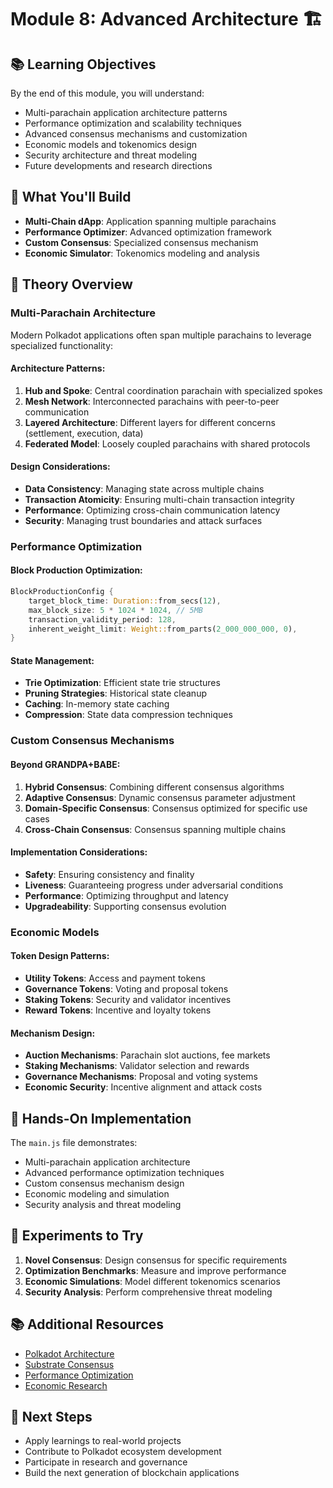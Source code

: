 # Module 8: Advanced Architecture 🏗️

## 📚 Learning Objectives

By the end of this module, you will understand:
- Multi-parachain application architecture patterns
- Performance optimization and scalability techniques
- Advanced consensus mechanisms and customization
- Economic models and tokenomics design
- Security architecture and threat modeling
- Future developments and research directions

## 🎯 What You'll Build

- **Multi-Chain dApp**: Application spanning multiple parachains
- **Performance Optimizer**: Advanced optimization framework
- **Custom Consensus**: Specialized consensus mechanism
- **Economic Simulator**: Tokenomics modeling and analysis

## 📖 Theory Overview

### Multi-Parachain Architecture

Modern Polkadot applications often span multiple parachains to leverage specialized functionality:

#### Architecture Patterns:
1. **Hub and Spoke**: Central coordination parachain with specialized spokes
2. **Mesh Network**: Interconnected parachains with peer-to-peer communication
3. **Layered Architecture**: Different layers for different concerns (settlement, execution, data)
4. **Federated Model**: Loosely coupled parachains with shared protocols

#### Design Considerations:
- **Data Consistency**: Managing state across multiple chains
- **Transaction Atomicity**: Ensuring multi-chain transaction integrity
- **Performance**: Optimizing cross-chain communication latency
- **Security**: Managing trust boundaries and attack surfaces

### Performance Optimization

#### Block Production Optimization:
```rust
BlockProductionConfig {
    target_block_time: Duration::from_secs(12),
    max_block_size: 5 * 1024 * 1024, // 5MB
    transaction_validity_period: 128,
    inherent_weight_limit: Weight::from_parts(2_000_000_000, 0),
}
```

#### State Management:
- **Trie Optimization**: Efficient state trie structures
- **Pruning Strategies**: Historical state cleanup
- **Caching**: In-memory state caching
- **Compression**: State data compression techniques

### Custom Consensus Mechanisms

#### Beyond GRANDPA+BABE:
1. **Hybrid Consensus**: Combining different consensus algorithms
2. **Adaptive Consensus**: Dynamic consensus parameter adjustment
3. **Domain-Specific Consensus**: Consensus optimized for specific use cases
4. **Cross-Chain Consensus**: Consensus spanning multiple chains

#### Implementation Considerations:
- **Safety**: Ensuring consistency and finality
- **Liveness**: Guaranteeing progress under adversarial conditions
- **Performance**: Optimizing throughput and latency
- **Upgradeability**: Supporting consensus evolution

### Economic Models

#### Token Design Patterns:
- **Utility Tokens**: Access and payment tokens
- **Governance Tokens**: Voting and proposal tokens
- **Staking Tokens**: Security and validator incentives
- **Reward Tokens**: Incentive and loyalty tokens

#### Mechanism Design:
- **Auction Mechanisms**: Parachain slot auctions, fee markets
- **Staking Mechanisms**: Validator selection and rewards
- **Governance Mechanisms**: Proposal and voting systems
- **Economic Security**: Incentive alignment and attack costs

## 🔬 Hands-On Implementation

The `main.js` file demonstrates:
- Multi-parachain application architecture
- Advanced performance optimization techniques
- Custom consensus mechanism design
- Economic modeling and simulation
- Security analysis and threat modeling

## 🧪 Experiments to Try

1. **Novel Consensus**: Design consensus for specific requirements
2. **Optimization Benchmarks**: Measure and improve performance
3. **Economic Simulations**: Model different tokenomics scenarios
4. **Security Analysis**: Perform comprehensive threat modeling

## 📚 Additional Resources

- [Polkadot Architecture](https://wiki.polkadot.network/docs/learn-architecture)
- [Substrate Consensus](https://docs.substrate.io/learn/consensus/)
- [Performance Optimization](https://docs.substrate.io/maintain/optimize/)
- [Economic Research](https://research.web3.foundation/)

## 🎯 Next Steps

- Apply learnings to real-world projects
- Contribute to Polkadot ecosystem development
- Participate in research and governance
- Build the next generation of blockchain applications
